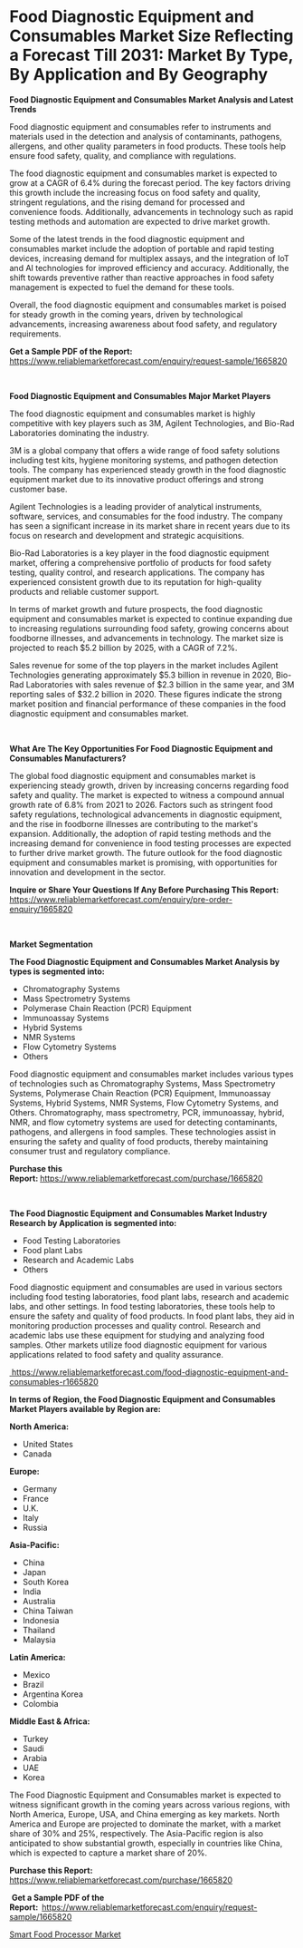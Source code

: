 <p><h1>Food Diagnostic Equipment and Consumables Market Size Reflecting a Forecast Till 2031: Market By Type, By Application and By Geography</h1></p><p><strong>Food Diagnostic Equipment and Consumables Market Analysis and Latest Trends</strong></p>
<p><p>Food diagnostic equipment and consumables refer to instruments and materials used in the detection and analysis of contaminants, pathogens, allergens, and other quality parameters in food products. These tools help ensure food safety, quality, and compliance with regulations.</p><p>The food diagnostic equipment and consumables market is expected to grow at a CAGR of 6.4% during the forecast period. The key factors driving this growth include the increasing focus on food safety and quality, stringent regulations, and the rising demand for processed and convenience foods. Additionally, advancements in technology such as rapid testing methods and automation are expected to drive market growth.</p><p>Some of the latest trends in the food diagnostic equipment and consumables market include the adoption of portable and rapid testing devices, increasing demand for multiplex assays, and the integration of IoT and AI technologies for improved efficiency and accuracy. Additionally, the shift towards preventive rather than reactive approaches in food safety management is expected to fuel the demand for these tools.</p><p>Overall, the food diagnostic equipment and consumables market is poised for steady growth in the coming years, driven by technological advancements, increasing awareness about food safety, and regulatory requirements.</p></p>
<p><strong>Get a Sample PDF of the Report:&nbsp;</strong> <a href="https://www.reliablemarketforecast.com/enquiry/request-sample/1665820">https://www.reliablemarketforecast.com/enquiry/request-sample/1665820</a></p>
<p>&nbsp;</p>
<p><strong>Food Diagnostic Equipment and Consumables Major Market Players</strong></p>
<p><p>The food diagnostic equipment and consumables market is highly competitive with key players such as 3M, Agilent Technologies, and Bio-Rad Laboratories dominating the industry. </p><p>3M is a global company that offers a wide range of food safety solutions including test kits, hygiene monitoring systems, and pathogen detection tools. The company has experienced steady growth in the food diagnostic equipment market due to its innovative product offerings and strong customer base.</p><p>Agilent Technologies is a leading provider of analytical instruments, software, services, and consumables for the food industry. The company has seen a significant increase in its market share in recent years due to its focus on research and development and strategic acquisitions.</p><p>Bio-Rad Laboratories is a key player in the food diagnostic equipment market, offering a comprehensive portfolio of products for food safety testing, quality control, and research applications. The company has experienced consistent growth due to its reputation for high-quality products and reliable customer support.</p><p>In terms of market growth and future prospects, the food diagnostic equipment and consumables market is expected to continue expanding due to increasing regulations surrounding food safety, growing concerns about foodborne illnesses, and advancements in technology. The market size is projected to reach $5.2 billion by 2025, with a CAGR of 7.2%.</p><p>Sales revenue for some of the top players in the market includes Agilent Technologies generating approximately $5.3 billion in revenue in 2020, Bio-Rad Laboratories with sales revenue of $2.3 billion in the same year, and 3M reporting sales of $32.2 billion in 2020. These figures indicate the strong market position and financial performance of these companies in the food diagnostic equipment and consumables market.</p></p>
<p>&nbsp;</p>
<p><strong>What Are The Key Opportunities For Food Diagnostic Equipment and Consumables Manufacturers?</strong></p>
<p><p>The global food diagnostic equipment and consumables market is experiencing steady growth, driven by increasing concerns regarding food safety and quality. The market is expected to witness a compound annual growth rate of 6.8% from 2021 to 2026. Factors such as stringent food safety regulations, technological advancements in diagnostic equipment, and the rise in foodborne illnesses are contributing to the market's expansion. Additionally, the adoption of rapid testing methods and the increasing demand for convenience in food testing processes are expected to further drive market growth. The future outlook for the food diagnostic equipment and consumables market is promising, with opportunities for innovation and development in the sector.</p></p>
<p><strong>Inquire or Share Your Questions If Any Before Purchasing This Report:</strong> <a href="https://www.reliablemarketforecast.com/enquiry/pre-order-enquiry/1665820">https://www.reliablemarketforecast.com/enquiry/pre-order-enquiry/1665820</a></p>
<p>&nbsp;</p>
<p><strong>Market Segmentation</strong></p>
<p><strong>The Food Diagnostic Equipment and Consumables Market Analysis by types is segmented into:</strong></p>
<p><ul><li>Chromatography Systems</li><li>Mass Spectrometry Systems</li><li>Polymerase Chain Reaction (PCR) Equipment</li><li>Immunoassay Systems</li><li>Hybrid Systems</li><li>NMR Systems</li><li>Flow Cytometry Systems</li><li>Others</li></ul></p>
<p><p>Food diagnostic equipment and consumables market includes various types of technologies such as Chromatography Systems, Mass Spectrometry Systems, Polymerase Chain Reaction (PCR) Equipment, Immunoassay Systems, Hybrid Systems, NMR Systems, Flow Cytometry Systems, and Others. Chromatography, mass spectrometry, PCR, immunoassay, hybrid, NMR, and flow cytometry systems are used for detecting contaminants, pathogens, and allergens in food samples. These technologies assist in ensuring the safety and quality of food products, thereby maintaining consumer trust and regulatory compliance.</p></p>
<p><strong>Purchase this Report:&nbsp;</strong><a href="https://www.reliablemarketforecast.com/purchase/1665820">https://www.reliablemarketforecast.com/purchase/1665820</a></p>
<p>&nbsp;</p>
<p><strong>The Food Diagnostic Equipment and Consumables Market Industry Research by Application is segmented into:</strong></p>
<p><ul><li>Food Testing Laboratories</li><li>Food plant Labs</li><li>Research and Academic Labs</li><li>Others</li></ul></p>
<p><p>Food diagnostic equipment and consumables are used in various sectors including food testing laboratories, food plant labs, research and academic labs, and other settings. In food testing laboratories, these tools help to ensure the safety and quality of food products. In food plant labs, they aid in monitoring production processes and quality control. Research and academic labs use these equipment for studying and analyzing food samples. Other markets utilize food diagnostic equipment for various applications related to food safety and quality assurance.</p></p>
<p><a href="https://www.reliablemarketforecast.com/food-diagnostic-equipment-and-consumables-r1665820">&nbsp;https://www.reliablemarketforecast.com/food-diagnostic-equipment-and-consumables-r1665820</a></p>
<p><strong>In terms of Region, the Food Diagnostic Equipment and Consumables Market Players available by Region are:</strong></p>
<p>
    <p> <strong> North America: </strong>
        <ul>
            <li>United States</li>
            <li>Canada</li>
        </ul>
        </p> 
    <p> <strong> Europe: </strong>
        <ul>
            <li>Germany</li>
            <li>France</li>
            <li>U.K.</li>
            <li>Italy</li>
            <li>Russia</li>
        </ul>
        </p> 
    <p> <strong> Asia-Pacific: </strong>
        <ul>
            <li>China</li>
            <li>Japan</li>
            <li>South Korea</li>
            <li>India</li>
            <li>Australia</li>
            <li>China Taiwan</li>
            <li>Indonesia</li>
            <li>Thailand</li>
            <li>Malaysia</li>
        </ul>
        </p> 
    <p> <strong> Latin America: </strong>
        <ul>
            <li>Mexico</li>
            <li>Brazil</li>
            <li>Argentina Korea</li>
            <li>Colombia</li>
        </ul>
        </p> 
    <p> <strong> Middle East & Africa: </strong>
        <ul>
            <li>Turkey</li>
            <li>Saudi</li>
            <li>Arabia</li>
            <li>UAE</li>
            <li>Korea</li>
        </ul>
    </p>
    </p>
<p><p>The Food Diagnostic Equipment and Consumables market is expected to witness significant growth in the coming years across various regions, with North America, Europe, USA, and China emerging as key markets. North America and Europe are projected to dominate the market, with a market share of 30% and 25%, respectively. The Asia-Pacific region is also anticipated to show substantial growth, especially in countries like China, which is expected to capture a market share of 20%.</p></p>
<p><strong>Purchase this Report: </strong><a href="https://www.reliablemarketforecast.com/purchase/1665820">https://www.reliablemarketforecast.com/purchase/1665820</a></p>
<p>&nbsp;<strong>Get a Sample PDF of the Report:&nbsp;&nbsp;</strong><a href="https://www.reliablemarketforecast.com/enquiry/request-sample/1665820">https://www.reliablemarketforecast.com/enquiry/request-sample/1665820</a></p>
<p><strong></strong></p>
<p><p><a href="https://view.publitas.com/reportprime-1/smart-food-processor-market-trends-a-detailed-study-of-its-market-segmentation-and-analyzing-the-importance-of-the-emerging-trends/">Smart Food Processor Market</a></p></p>